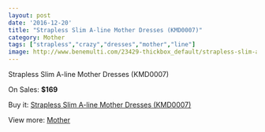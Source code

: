 ```yaml
---
layout: post
date: '2016-12-20'
title: "Strapless Slim A-line Mother Dresses (KMD0007)"
category: Mother
tags: ["strapless","crazy","dresses","mother","line"]
image: http://www.benemulti.com/23429-thickbox_default/strapless-slim-a-line-mother-dresses-kmd0007.jpg
---
```

Strapless Slim A-line Mother Dresses (KMD0007)

On Sales: **$169**
<a href="https://www.benemulti.com/en/mother/9097-strapless-slim-a-line-mother-dresses-kmd0007.html"><amp-img layout="responsive" width="600" height="600" src="//www.benemulti.com/23429-thickbox_default/strapless-slim-a-line-mother-dresses-kmd0007.jpg" alt="Strapless Slim A-line Mother Dresses (KMD0007) 0" /></a>

Buy it: [Strapless Slim A-line Mother Dresses (KMD0007)](https://www.benemulti.com/en/mother/9097-strapless-slim-a-line-mother-dresses-kmd0007.html "Strapless Slim A-line Mother Dresses (KMD0007)")

View more: [Mother](https://www.benemulti.com/en/76-mother "Mother")